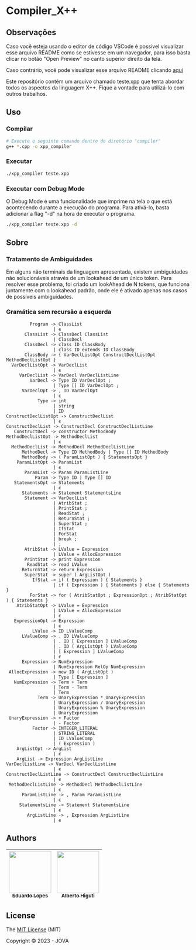 # Compiler_X++

## Observações

Caso você esteja usando o editor de código VSCode é possível visualizar esse arquivo README como se estivesse em um navegador, para isso basta clicar no botão "Open Preview" no canto superior direito da tela.

Caso contrário, você pode visualizar esse arquivo README clicando [aqui](https://github.com/albertohiguti/Compiler_Xpp)

Este repositório contém um arquivo chamado teste.xpp que tenta abordar todos os aspectos da linguagem X++. Fique a vontade para utilizá-lo com outros trabalhos.

## Uso

### Compilar

```bash
# Execute o seguinte comando dentro do diretório "compiler"
g++ *.cpp -o xpp_compiler
```

### Executar

```bash
./xpp_compiler teste.xpp
```

### Executar com Debug Mode

O Debug Mode é uma funcionalidade que imprime na tela o que está acontecendo durante a execução do programa. Para ativá-lo, basta adicionar a flag "-d" na hora de executar o programa.

```bash
./xpp_compiler teste.xpp -d
```
## Sobre

### Tratamento de Ambiguidades

Em alguns não terminais da linguagem apresentada, existem ambiguidades não solucionáveis através de um lookahead de um único token. Para resolver esse problema, foi criado um lookAhead de N tokens, que funciona juntamente com o lookahead padrão, onde ele é ativado apenas nos casos de possíveis ambiguidades.

### Gramática sem recursão a esquerda

             Program -> ClassList
                      | ϵ
           ClassList -> ClassDecl ClassList
                      | ClassDecl
           ClassDecl -> class ID ClassBody
                      | class ID extends ID ClassBody
           ClassBody -> { VarDeclListOpt ConstructDeclListOpt MethodDeclListOpt }
      VarDeclListOpt -> VarDeclList
                      | ϵ
         VarDeclList -> VarDecl VarDeclListLine
             VarDecl -> Type ID VarDeclOpt ;
                      | Type [] ID VarDeclOpt ;
          VarDeclOpt -> , ID VarDeclOpt
                      | ϵ
                Type -> int
                      | string
                      | ID
    ConstructDeclListOpt -> ConstructDeclList
                      | ϵ
    ConstructDeclList -> ConstructDecl ConstructDeclListLine
       ConstructDecl -> constructor MethodBody
    MethodDeclListOpt -> MethodDeclList
                      | ϵ
      MethodDeclList -> MethodDecl MethodDeclListLine
          MethodDecl -> Type ID MethodBody | Type [] ID MethodBody
          MethodBody -> ( ParamListOpt ) { StatementsOpt }
        ParamListOpt -> ParamList
                      | ϵ
           ParamList -> Param ParamListLine
               Param -> Type ID | Type [] ID
       StatementsOpt -> Statements
                      | ϵ
          Statements -> Statement StatementsLine
           Statement -> VarDeclList
                      | AtribStat ;
                      | PrintStat ;
                      | ReadStat ;
                      | ReturnStat ;
                      | SuperStat ;
                      | IfStat
                      | ForStat
                      | break ;
                      | ;
           AtribStat -> LValue = Expression
                      | LValue = AllocExpression
           PrintStat -> print Expression
            ReadStat -> read LValue
          ReturnStat -> return Expression
           SuperStat -> super ( ArgListOpt )
              IfStat -> if ( Expression ) { Statements }
                      | if ( Expression ) { Statements } else { Statements }
             ForStat -> for ( AtribStatOpt ; ExpressionOpt ; AtribStatOpt ) { Statements }
        AtribStatOpt -> LValue = Expression
                      | LValue = AllocExpression
                      | ϵ
       ExpressionOpt -> Expression
                      | ϵ
              LValue -> ID LValueComp
          LValueComp -> . ID LValueComp
                      | . ID [ Expression ] LValueComp
                      | . ID ( ArgListOpt ) LValueComp
                      | [ Expression ] LValueComp
                      | ϵ
          Expression -> NumExpression
                      | NumExpression RelOp NumExpression
     AllocExpression -> new ID ( ArgListOpt )
                      | Type [ Expression ]
       NumExpression -> Term + Term
                      | Term - Term
                      | Term
                Term -> UnaryExpression * UnaryExpression
                      | UnaryExpression / UnaryExpression
                      | UnaryExpression % UnaryExpression
                      | UnaryExpression
     UnaryExpression -> + Factor
                      | - Factor
              Factor -> INTEGER_LITERAL
                      | STRING_LITERAL
                      | ID LValueComp
                      | ( Expression )
        ArgListOpt -> ArgList
                      | ϵ
        ArgList -> Expression ArgListLine
    VarDeclListLine -> VarDecl VarDeclListLine
                      | ϵ
    ConstructDeclListLine -> ConstructDecl ConstructDeclListLine
                      | ϵ
     MethodDeclListLine -> MethodDecl MethodDeclListLine
                      | ϵ
          ParamListLine -> , Param ParamListLine
                      | ϵ
         StatementsLine -> Statement StatementsLine
                      | ϵ
            ArgListLine -> , Expression ArgListLine
                      | ϵ


## Authors

|  [<img src="https://github.com/edu010101.png?size=460&u=071f7791bb03f8e102d835bdb9c2f0d3d24e8a34&v=4" width=115><br><sub>Eduardo Lopes</sub>](https://github.com/edu010101) |  [<img src="https://github.com/albertohiguti.png?size=460&u=071f7791bb03f8e102d835bdb9c2f0d3d24e8a34&v=4" width=115><br><sub>Alberto Higuti</sub>](https://github.com/albertohiguti) 
| :---: | :---: |

## License
The [MIT License]() (MIT)

Copyright :copyright: 2023 - JOVA

